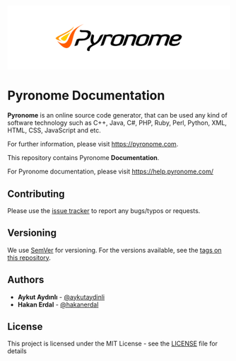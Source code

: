 ![Pyronome Documentation Public Repository](README.png "Pyronome Documentation Public Repository")

# Pyronome Documentation

**Pyronome** is an online source code generator, that can be used any kind of software technology such as C++, Java, C#, PHP, Ruby, Perl, Python, XML, HTML, CSS, JavaScript and etc.

For further information, please visit https://pyronome.com.

This repository contains Pyronome **Documentation**.

For Pyronome documentation, please visit https://help.pyronome.com/

## Contributing

Please use the [issue tracker](https://github.com/pyronome/documentation/issues) to report any bugs/typos or requests.

## Versioning

We use [SemVer](http://semver.org/) for versioning. For the versions available, see the [tags on this repository](https://github.com/pyronome/help/tags). 

## Authors

* **Aykut Aydınlı** - [@aykutaydinli](https://github.com/aykutaydinli)
* **Hakan Erdal** - [@hakanerdal](https://github.com/hakanerdal)

## License

This project is licensed under the MIT License - see the [LICENSE](LICENSE) file for details
